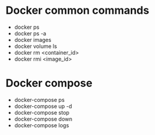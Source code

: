 # Docker common commands

- docker ps
- docker ps -a
- docker images
- docker volume ls
- docker rm <container_id>
- docker rmi <image_id>

# Docker compose

- docker-compose ps
- docker-compose up -d <container>
- docker-compose stop  <container>
- docker-compose down
- docker-compose logs


